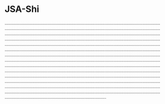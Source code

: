 # JSA-Shi
.........................................................................................................................................................................................................................................................................................................................................................................................................................................................................................................................................................................................................................................................................................................................................................................................................................................................................................................................................................................................................................................................................................................................................................................................................................................................................................................................................................................................................................................................................................................................................................................................................................................................................................................................................................................................................................................................................................
